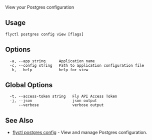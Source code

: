 View your Postgres configuration


## Usage
~~~
flyctl postgres config view [flags]
~~~

## Options

~~~
  -a, --app string      Application name
  -c, --config string   Path to application configuration file
  -h, --help            help for view
~~~

## Global Options

~~~
  -t, --access-token string   Fly API Access Token
  -j, --json                  json output
      --verbose               verbose output
~~~

## See Also

* [flyctl postgres config](/docs/flyctl/postgres-config/)	 - View and manage Postgres configuration.

